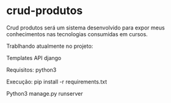 # crud-produtos
Crud produtos será um sistema desenvolvido para expor meus conhecimentos nas tecnologias consumidas em cursos.

Trablhando atualmente no projeto:

Templates 
API django

Requisitos: python3

Execução: pip install -r requirements.txt

Python3 manage.py runserver
